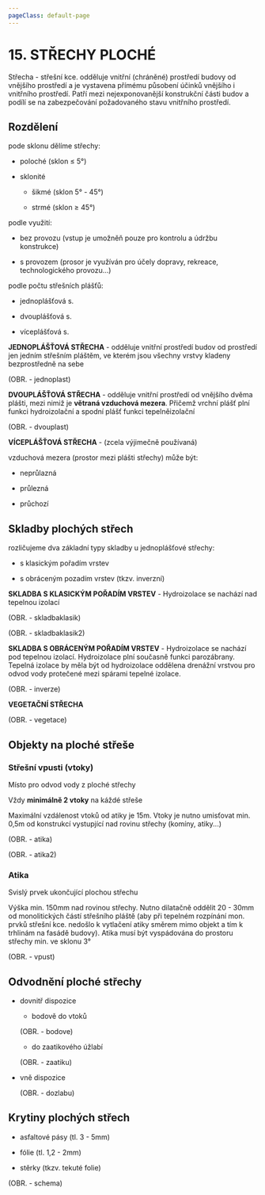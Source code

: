```yaml
---
pageClass: default-page
---
```


# 15. STŘECHY PLOCHÉ

Střecha - střešní kce. odděluje vnitřní (chráněné) prostředí budovy od vnějšího prostředí a je vystavena přímému působení účinků vnějšího i vnitřního prostředí. Patří mezi nejexponovanější konstrukční části budov a podílí se na zabezpečování požadovaného stavu vnitřního prostředí.

## Rozdělení

pode sklonu dělíme střechy:

- poloché (sklon ≤ 5°)

- sklonité
  
  - šikmé (sklon 5° -  45°)
  
  - strmé (sklon ≥ 45°)

podle využití:

- bez provozu (vstup je umožněň pouze pro kontrolu a údržbu konstrukce)

- s provozem (prosor je využíván pro účely dopravy, rekreace, technologického provozu...)

podle počtu střešních plášťů:

- jednoplášťová s. 

- dvouplášťová s.

- víceplášťová s.

**JEDNOPLÁŠŤOVÁ STŘECHA** - odděluje vnitřní prostředí budov od prostředí jen jedním střešním pláštěm, ve kterém jsou všechny vrstvy kladeny bezprostředně na sebe

(OBR. - jednoplast)

**DVOUPLÁŠŤOVÁ STŘECHA** - odděluje vnitřní prostředí od vnějšího dvěma plášti, mezi nimiž je **větraná vzduchová mezera**. Přičemž vrchní plášť plní funkci hydroizolační a spodní plášť funkci tepelněizolační

(OBR. - dvouplast)

**VÍCEPLÁŠŤOVÁ STŘECHA** - (zcela výjimečně používaná)

vzduchová mezera (prostor mezi plášti střechy) může být:

- neprůlazná

- průlezná

- průchozí

## Skladby plochých střech

rozličujeme dva základní typy skladby u jednoplášťové střechy:

- s klasickým pořadím vrstev

- s obráceným pozadím vrstev (tkzv. inverzní)

**SKLADBA S KLASICKÝM POŘADÍM VRSTEV** - Hydroizolace se nachází nad tepelnou izolací

(OBR. - skladbaklasik)

(OBR. - skladbaklasik2)

**SKLADBA S OBRÁCENÝM POŘADÍM VRSTEV** - Hydroizolace se nachází pod tepelnou izolací. Hydroizolace plní současně funkci parozábrany. Tepelná izolace by měla být od hydroizolace oddělena drenážní vrstvou pro odvod vody protečené mezi spárami tepelné izolace.

(OBR. - inverze)

**VEGETAČNÍ STŘECHA** 

(OBR. - vegetace)

## Objekty na ploché střeše

### Střešní vpusti (vtoky)

Místo pro odvod vody z ploché střechy

Vždy **minimálně 2 vtoky** na káždé střeše

Maximální vzdálenost vtoků od atiky je 15m. Vtoky je nutno umisťovat min. 0,5m od konstrukcí vystupjící nad rovinu střechy (komíny, atiky...)

(OBR. - atika)

(OBR. - atika2)

### Atika

Svislý prvek ukončující plochou střechu

Výška min. 150mm nad rovinou střechy. Nutno dilatačně oddělit 20 - 30mm od monolitických částí střešního pláště (aby při tepelném rozpínání mon. prvků střešní kce. nedošlo k vytlačení atiky směrem mimo objekt a tím k trhlinám na fasádě budovy). Atika musí být vyspádována do prostoru střechy min. ve sklonu 3°

(OBR. - vpust)

## Odvodnění ploché střechy

- dovnitř dispozice
  
  - bodově do vtoků
  
  (OBR. - bodove)
  
  - do zaatikového úžlabí
  
  (OBR. - zaatiku)

- vně dispozice
  
  (OBR. - dozlabu)

## Krytiny plochých střech

- asfaltové pásy (tl. 3 - 5mm)

- fólie (tl. 1,2 - 2mm)

- stěrky (tkzv. tekuté folie)

(OBR. - schema)
